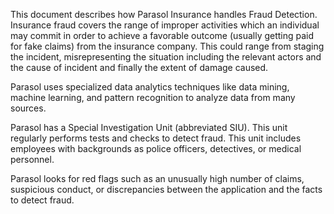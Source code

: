 This document describes how Parasol Insurance handles Fraud Detection. Insurance
fraud covers the range of improper activities which an individual may commit in
order to achieve a favorable outcome (usually getting paid for fake claims) from the insurance company. This could range from staging the incident,
misrepresenting the situation including the relevant actors and the cause of
incident and finally the extent of damage caused.

Parasol uses specialized data analytics techniques like data mining, machine learning, and pattern recognition to analyze data from many sources.

Parasol has a Special Investigation Unit (abbreviated SIU). This unit regularly performs tests and checks to detect fraud. This unit includes employees with backgrounds as police officers, detectives, or medical personnel.

Parasol looks for red flags such as an unusually high number of claims, suspicious conduct, or discrepancies between the application and the facts to detect fraud.